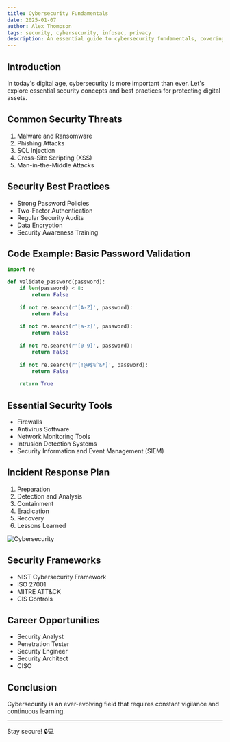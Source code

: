 ```yaml
---
title: Cybersecurity Fundamentals
date: 2025-01-07
author: Alex Thompson
tags: security, cybersecurity, infosec, privacy
description: An essential guide to cybersecurity fundamentals, covering key security concepts, best practices, and strategies for protecting digital assets in today's interconnected world.
---
```


## Introduction

In today's digital age, cybersecurity is more important than ever. Let's explore essential security concepts and best practices for protecting digital assets.

## Common Security Threats

1. Malware and Ransomware
2. Phishing Attacks
3. SQL Injection
4. Cross-Site Scripting (XSS)
5. Man-in-the-Middle Attacks

## Security Best Practices

- Strong Password Policies
- Two-Factor Authentication
- Regular Security Audits
- Data Encryption
- Security Awareness Training

## Code Example: Basic Password Validation

```python
import re

def validate_password(password):
    if len(password) < 8:
        return False
    
    if not re.search(r'[A-Z]', password):
        return False
        
    if not re.search(r'[a-z]', password):
        return False
        
    if not re.search(r'[0-9]', password):
        return False
        
    if not re.search(r'[!@#$%^&*]', password):
        return False
        
    return True
```

## Essential Security Tools

- Firewalls
- Antivirus Software
- Network Monitoring Tools
- Intrusion Detection Systems
- Security Information and Event Management (SIEM)

## Incident Response Plan

1. Preparation
2. Detection and Analysis
3. Containment
4. Eradication
5. Recovery
6. Lessons Learned

![Cybersecurity](/images/default-post-image.jpg)

## Security Frameworks

- NIST Cybersecurity Framework
- ISO 27001
- MITRE ATT&CK
- CIS Controls

## Career Opportunities

- Security Analyst
- Penetration Tester
- Security Engineer
- Security Architect
- CISO

## Conclusion

Cybersecurity is an ever-evolving field that requires constant vigilance and continuous learning.

---

Stay secure! 🔒💻
